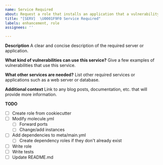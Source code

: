 ```yaml
---
name: Service Required
about: Request a role that installs an application that a vulnerability requires.
title: "[SERV]  \U0001F9F0 Service Required"
labels: enhancement, role
assignees: ''

---
```


**Description**
A clear and concise description of the required server or application. 

**What kind of vulnerabilities can use this service?**
Give a few examples of vulnerabilities that use this service.

**What other services are needed?**
List other required services or applications such as a web server or database.

**Additional context**
Link to any blog posts, documentation, etc. that will provide more information.

**TODO**

- [ ]  Create role from cookiecutter
- [ ]  Modify molecule.yml
    - [ ]  Forward ports
    - [ ]  Change/add instances
- [ ]  Add dependencies to meta/main.yml
    - [ ]  Create dependency roles if they don't already exist
- [ ]  Write role
- [ ]  Write tests
- [ ]  Update README.md
